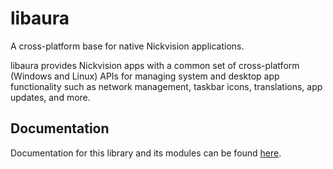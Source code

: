 # libaura

A cross-platform base for native Nickvision applications.

libaura provides Nickvision apps with a common set of cross-platform (Windows and Linux) APIs for managing system and desktop app functionality such as network management, taskbar icons, translations, app updates, and more.

## Documentation

Documentation for this library and its modules can be found [here](/docs/readme.md).